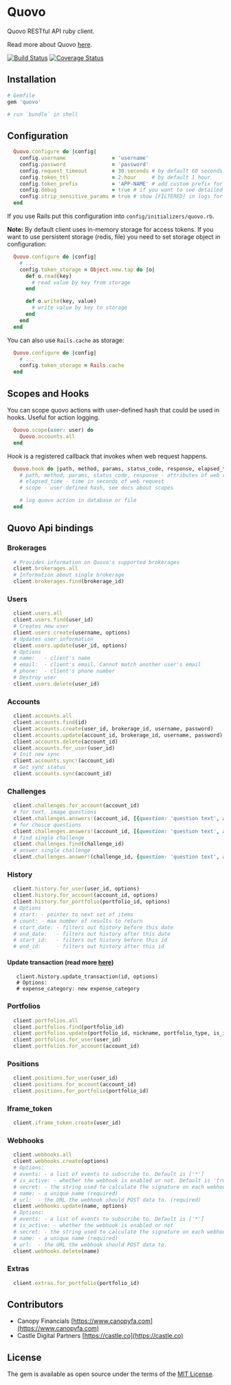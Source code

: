 # Quovo

Quovo RESTful API ruby client. 

Read more about Quovo [here](https://new.quovo.com/api/docs/).

[![Build Status](https://travis-ci.org/CanopyFA/quovo-ruby.svg?branch=master)](https://travis-ci.org/CanopyFA/quovo-ruby)  [![Coverage Status](https://coveralls.io/repos/github/CanopyFA/quovo-ruby/badge.svg?branch=master)](https://coveralls.io/github/CanopyFA/quovo-ruby?branch=master)

## Installation

```ruby
# Gemfile
gem 'quovo'

# run `bundle` in shell
```

## Configuration

```ruby
  Quovo.configure do |config|
    config.username               = 'username'
    config.password               = 'password'
    config.request_timeout        = 30.seconds # by default 60 seconds
    config.token_ttl              = 2.hour     # by default 1 hour
    config.token_prefix           = 'APP-NAME' # add custom prefix for token (helps to manage token list)
    config.debug                  = true # if you want to see detailed logs
    config.strip_sensitive_params = true # show [FILTERED] in logs for sensitive data 
  end
```
If you use Rails put this configuration into `config/initializers/quovo.rb`.

**Note:** By default client uses in-memory storage for access tokens. If you want to use persistent storage (redis, file)
you need to set storage object in configuration:

```ruby
  Quovo.configure do |config|
    # ...
    config.token_storage = Object.new.tap do |o|
      def o.read(key)
        # read value by key from storage
      end

      def o.write(key, value)
        # write value by key to storage
      end
    end
  end
```

You can also use `Rails.cache` as storage:

```ruby
  Quovo.configure do |config|
    # ...
    config.token_storage = Rails.cache
  end
```
## Scopes and Hooks

You can scope quovo actions with user-defined hash that
could be used in hooks. Useful for action logging.

```ruby
  Quovo.scope(user: user) do
    Quovo.accounts.all
  end
```

Hook is a registered callback that invokes when web request happens. 

```ruby
  Quovo.hook do |path, method, params, status_code, response, elapsed_time, scope|
    # path, method, params, status_code, response - attributes of web request
    # elapsed_time - time in seconds of web request 
    # scope - user-defined hash, see docs about scopes

    # log quovo action in database or file
  end
```

## Quovo Api bindings

### Brokerages
```ruby
  # Provides information on Quovo's supported brokerages
  client.brokerages.all
  # Information about single brokerage
  client.brokerages.find(brokerage_id)
```

### Users
```ruby
  client.users.all
  client.users.find(user_id)
  # Creates new user  
  client.users.create(username, options)
  # Updates user information
  client.users.update(user_id, options)
  # Options
  # name:   - client's name
  # email:  - client's email. Cannot match another user's email
  # phone:  - client's phone number
  # Destroy user
  client.users.delete(user_id) 
```

### Accounts
```ruby
  client.accounts.all
  client.accounts.find(id)
  client.accounts.create(user_id, brokerage_id, username, password)
  client.accounts.update(account_id, brokerage_id, username, password)
  client.accounts.delete(account_id)
  client.accounts.for_user(user_id)
  # Init new sync
  client.accounts.sync!(account_id)
  # Get sync status
  client.accounts.sync(account_id)
```

### Challenges
```ruby
  client.challenges.for_account(account_id)
  # for text, image questions
  client.challenges.answers!(account_id, [{question: 'question text', answer: 'answer text'}])
  # for choice questions
  client.challenges.answers!(account_id, [{question: 'question text', answer: 0}])
  # find single challenge
  client.challenges.find(challenge_id)
  # answer single challenge
  client.challenges.answer!(challenge_id, {question: 'question text', answer: 'answer text'})
```

### History
```ruby
  client.history.for_user(user_id, options)
  client.history.for_account(account_id, options)
  client.history.for_portfolio(portfolio_id, options)
  # Options
  # start: - pointer to next set of items
  # count: - max number of results to return
  # start_date: - filters out history before this date
  # end_date:   - filters out history after this date
  # start_id:   - filters out history before this id
  # end_id:     - filters out history after this id  
```
#### Update transaction (read more [here](https://new.quovo.com/api/docs/index.html#update-a-transaction))
```
   client.history.update_transaction(id, options)
   # Options:
   # expense_category: new expense_category
```

### Portfolios
```ruby
  client.portfolios.all
  client.portfolios.find(portfolio_id)
  client.portfolios.update(portfolio_id, nickname, portfolio_type, is_inactive)
  client.portfolios.for_user(user_id)
  client.portfolios.for_account(account_id)
```

### Positions
```ruby
  client.positions.for_user(user_id)
  client.positions.for_account(account_id)
  client.positions.for_portfolio(portfolio_id)
```

### Iframe_token
```ruby
  client.iframe_token.create(user_id)
```

### Webhooks
```ruby
  client.webhooks.all
  client.webhooks.create(options)
  # Options:
  # events: - a list of events to subscribe to. Default is ['*']
  # is_active: - whether the webhook is enabled or not. Default is 'true'
  # secret: - the string used to calculate the signature on each webhook delivery (required)
  # name: - a unique name (required)
  # url:  - the URL the webhook should POST data to. (required)
  client.webhooks.update(name, options)
  # Options:
  # events: - a list of events to subscribe to. Default is ['*']
  # is_active: - whether the webhook is enabled or not
  # secret: - the string used to calculate the signature on each webhook delivery
  # name: - a unique name (required)
  # url:  - the URL the webhook should POST data to.
  client.webhooks.delete(name)
```

### Extras
```ruby
  client.extras.for_portfolio(portfolio_id)
```


## Contributors
* Canopy Financials [https://www.canopyfa.com](https://www.canopyfa.com)
* Castle Digital Partners [https://castle.co](https://castle.co)

## License

The gem is available as open source under the terms of the [MIT License](http://opensource.org/licenses/MIT).

